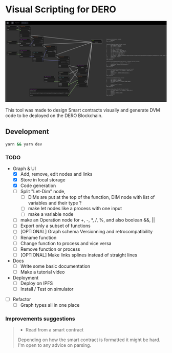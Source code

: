 # Visual Scripting for DERO

![](dero-vs-screen.png)

This tool was made to design Smart contracts visually and generate DVM code to be deployed on the DERO Blockchain.

## Development

```sh
yarn && yarn dev
```

### TODO
- Graph & UI
  - [x] Add, remove, edit nodes and links
  - [x] Store in local storage
  - [x] Code generation
  - [ ] Split "Let-Dim" node, 
    - [ ] DIMs are put at the top of the function, DIM node with list of variables and their type ?
    - [ ] make let nodes like a process with one input 
    - [ ] make a variable node
  - [ ] make an Operation node for +, -, *, /, %, and also boolean &&, ||
  - [ ] Export only a subset of functions
  - [ ] [OPTIONAL] Graph schema Versionning and retrocompatibility
  - [ ] Rename function
  - [ ] Change function to process and vice versa
  - [ ] Remove function or process
  - [ ] [OPTIONAL] Make links splines instead of straight lines
- Docs
  - [ ] Write some basic documentation
  - [ ] Make a tutorial video
- Deployment
  - [ ] Deploy on IPFS
  - [ ] Install / Test on simulator
- [ ] Refactor
  - [ ] Graph types all in one place

### Improvements suggestions
> - Read from a smart contract
>
>Depending on how the smart contract is formatted it might be hard. I'm open to any advice on parsing.